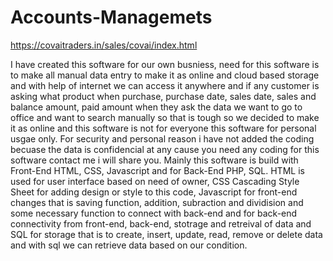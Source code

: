 # Accounts-Managemets

https://covaitraders.in/sales/covai/index.html

I have created this software for our own busniess, need for this software is to make all manual data entry to make it as online and cloud based storage and with help of internet we can access it anywhere and if any customer is asking what product when purchase, purchase date, sales date, sales and balance amount, paid amount when they ask the data we want to go to office and want to search manually so that is tough so we decided to make it as online and this software is not for everyone this software for personal usgae only. For security and personal reason i have not added the coding becuase the data is confidencial at any cause you need any coding for this software contact me i will share you. Mainly this software is build with Front-End HTML, CSS, Javascript and for Back-End PHP, SQL. HTML is used for user interface based on need of owner, CSS Cascading Style Sheet for adding design or style to this code, Javascript for front-end changes that is saving function, addition, subraction and dividision and some necessary function to connect with back-end and for back-end connectivity from front-end, back-end, stotrage and retreival of data and SQL for storage that is to create, insert, update, read, remove or delete data and with sql we can retrieve data based on our condition.
